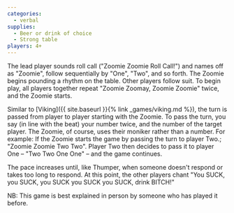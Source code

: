 ```yaml
---
categories:
  - verbal
supplies:
  - Beer or drink of choice
  - Strong table
players: 4+
---
```

The lead player sounds roll call ("Zoomie Zoomie Roll Call!") and  names off as "Zoomie", follow sequentially by "One", "Two", and so forth. The Zoomie begins pounding a rhythm on the table. Other players follow suit. To begin play, all players together repeat "Zoomie Zoomay, Zoomie Zoomie" twice, and the Zoomie starts.

Similar to [Viking]({{ site.baseurl }}{% link _games/viking.md %}), the turn is passed from player to player starting with the Zoomie. To pass the turn, you say (in line with the beat) your number twice, and the number of the target player. The Zoomie, of course, uses their moniker rather than a number.
For example: If the Zoomie starts the game by passing the turn to player Two.; "Zoomie Zoomie Two Two".
Player Two then decides to pass it to player One – "Two Two One One" – and the game continues.

The pace increases until, like Thumper, when someone doesn't respond or takes too long to respond. At this point, the other players chant "You SUCK, you SUCK, you SUCK you SUCK you SUCK, drink BITCH!"

NB: This game is best explained in person by someone who has played it before.
